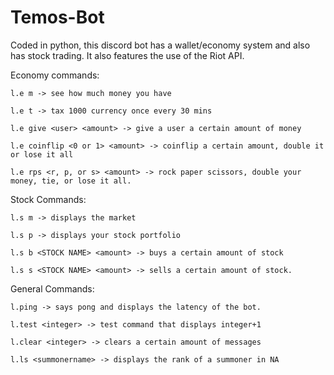 # Temos-Bot
Coded in python, this discord bot has a wallet/economy system and also has stock trading. It also features the use of the Riot API.

Economy commands:

    l.e m -> see how much money you have
  
    l.e t -> tax 1000 currency once every 30 mins
  
    l.e give <user> <amount> -> give a user a certain amount of money
  
    l.e coinflip <0 or 1> <amount> -> coinflip a certain amount, double it or lose it all
  
    l.e rps <r, p, or s> <amount> -> rock paper scissors, double your money, tie, or lose it all.
  
  
Stock Commands:
  
    l.s m -> displays the market
  
    l.s p -> displays your stock portfolio
  
    l.s b <STOCK NAME> <amount> -> buys a certain amount of stock 
  
    l.s s <STOCK NAME> <amount> -> sells a certain amount of stock.
  

General Commands:

    l.ping -> says pong and displays the latency of the bot.
  
    l.test <integer> -> test command that displays integer+1
  
    l.clear <integer> -> clears a certain amount of messages
  
    l.ls <summonername> -> displays the rank of a summoner in NA
  
